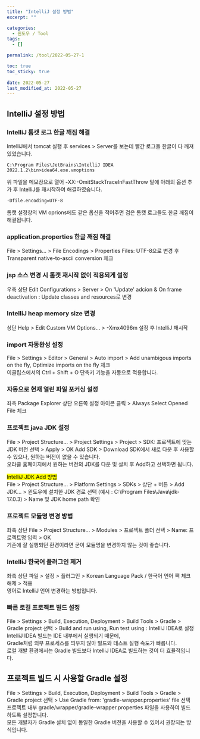 ```yaml
---
title: "IntelliJ 설정 방법"
excerpt: ""

categories:
  - 윈도우 / Tool
tags:
  - []

permalink: /tool/2022-05-27-1

toc: true
toc_sticky: true
 
date: 2022-05-27
last_modified_at: 2022-05-27
---
```


## IntelliJ 설정 방법

### IntelliJ 톰캣 로그 한글 깨짐 해결
IntelliJ에서 tomcat 실행 후 services > Server를 보는데 빨간 로그들 한글이 다 깨져 있었습니다.
```
C:\Program Files\JetBrains\IntelliJ IDEA 2022.1.2\bin>idea64.exe.vmoptions
```
위 파일을 메모장으로 열어 -XX:-OmitStackTraceInFastThrow 밑에 아래의 옵션 추가 후 IntelliJ를 재시작하여 해결하였습니다.
```
-Dfile.encoding=UTF-8
```
톰캣 설정창의 VM oprions에도 같은 옵션을 적어주면 검은 톰캣 로그들도 한글 깨짐이 해결됩니다.

### application.properties 한글 깨짐 해결
File > Settings... > File Encodings > Properties Files: UTF-8으로 변경 후 Transparent native-to-ascii conversion 체크

### jsp 소스 변경 시 톰캣 재시작 없이 적용되게 설정
우측 상단 Edit Configurations > Server > On 'Update' adcion & On frame deactivation : Update classes and resources로 변경

### IntelliJ heap memory size 변경
상단 Help > Edit Custom VM Options... > -Xmx4096m 설정 후 IntelliJ 재시작

### import 자동완성 설정
File > Settings > Editor > General > Auto import > Add unambigous imports on the fly, Optimize imports on the fly 체크  
이클립스에서의 Ctrl + Shift + O 단축키 기능을 자동으로 적용합니다.

### 자동으로 현재 열린 파일 포커싱 설정
좌측 Package Explorer 상단 오른쪽 설정 아이콘 클릭 > Always Select Opened File 체크

### 프로젝트 java JDK 설정
File > Project Structure... > Project Settings > Project > SDK: 프로젝트에 맞는 JDK 버전 선택 > Apply > OK
Add SDK > Download SDK에서 새로 다운 후 사용할 수 있으나, 원하는 버전이 없을 수 있습니다.  
오라클 홈페이지에서 원하는 버전의 JDK를 다운 및 설치 후 Add하고 선택하면 됩니다.

<mark>IntelliJ JDK Add 방법</mark>  
File > Project Structure... > Platform Settings > SDKs > 상단 + 버튼 > Add JDK... > 윈도우에 설치한 JDK 경로 선택 (예시 : C:\Program Files\Java\jdk-17.0.3) > Name 및 JDK home path 확인

### 프로젝트 모듈명 변경 방법
좌측 상단 File > Project Structure... > Modules > 프로젝트 폴더 선택 > Name: 프로젝트명 입력 > OK  
기존에 잘 실행되던 환경이라면 굳이 모듈명을 변경하지 않는 것이 좋습니다.

### IntelliJ 한국어 플러그인 제거
좌측 상단 파일 > 설정 > 플러그인 > Korean Language Pack / 한국어 언어 팩 체크 해제 > 적용  
영어로 IntelliJ 언어 변경하는 방법입니다.

### 빠른 로컬 프로젝트 빌드 설정
File > Settings > Build, Execution, Deployment > Build Tools > Gradle > Gradle project 선택 > Build and run using, Run test using : IntelliJ IDEA로 설정  
IntelliJ IDEA 빌드는 IDE 내부에서 실행되기 때문에,  
Gradle처럼 외부 프로세스를 띄우지 않아 빌드와 테스트 실행 속도가 빠릅니다.  
로컬 개발 환경에서는 Gradle 빌드보다 IntelliJ IDEA로 빌드하는 것이 더 효율적입니다.

## 프로젝트 빌드 시 사용할 Gradle 설정
File > Settings > Build, Execution, Deployment > Build Tools > Gradle > Gradle project 선택 > Use Gradle from: 'gradle-wrapper.properties' file 선택  
프로젝트 내부 gradle/wrapper/gradle-wrapper.properties 파일을 사용하여 빌드하도록 설정합니다.  
모든 개발자가 Gradle 설치 없이 동일한 Gradle 버전을 사용할 수 있어서 권장되는 방식입니다.
